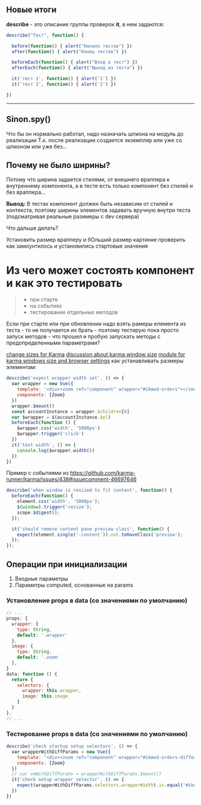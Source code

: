 ## Новые итоги
**describe** - это описание группы проверок **it**, в нем задаются:
```javascript
describe("Тест", function() {

  before(function() { alert("Начало тестов") })
  after(function() { alert("Конец тестов") })

  beforeEach(function() { alert("Вход в тест") })
  afterEach(function() { alert("Выход из теста") })

  it('тест 1', function() { alert('1') })
  it('тест 2', function() { alert('2') })

})
```


---

## Sinon.spy()
Что бы он нормально работал, надо назначать шпиона на модуль до реализации
Т.к. после реализации создается экземпляр или уже со шпионом или уже без...

## Почему не было ширины?
Потому что ширина задается стилями, от внешнего враппера к внутреннему компонента,
а в тесте есть только компонент без стилей и без враппера...

**Вывод:** В тестах компонент должен быть независим от стилей и контекста, поэтому ширины элементов задавать вручную внутри теста (подсматривая реальные разимеры с dev сервера)

Что дальше делать?

Установить размер врапперу
и бОльший размер картинке
проверить как замоунтилось и установились стартовые значения

# Из чего может состоять компонент и как это тестировать
>-   при старте
>-   на событиях
>-   тестирование отдельных методов

Если при старте или при обновлении надо взять рамеры елемента из теста - то не получается их брать - поэтому тестирую пока просто запуск методов - что прошел и пробую запускать методы с предопределенными параметрами?

[change sizes for Karma](https://github.com/karma-runner/karma/issues/438#issuecomment-46697646)
[discussion about karma window size](https://github.com/karma-runner/karma/issues/438)
[module for karma windows size and browser settings](https://github.com/karma-runner/karma-phantomjs-launcher)
как устанавливать размеры элементам:
```javascript
describe('expect wrapper width set', () => {
  var wrapper = new Vue({
    template: '<div><zoom ref="component" wrapper="#ikmed-orders"></zoom></div>',
    components: {Zoom}
  })
  wrapper.$mount()
  const accountInstance = wrapper.$children[0]
  var $wrapper = $(accountInstance.$el)
  beforeEach(function () {
    $wrapper.css('width', '5000px')
    $wrapper.trigger('click')
  })
  it('test width', () => {
    console.log($wrapper.width())
  })
})
```

Пример с событиями из <https://github.com/karma-runner/karma/issues/438#issuecomment-46697646>
```javascript
describe('when window is resized to fit content', function() {
  beforeEach(function() {
    element.css('width', '5000px');
    $(window).trigger('resize');
    scope.$digest();
  });

  it('should remove content pane preview class', function() {
    expect(element.single('.content')).not.toHaveClass('preview');
  });
});
```

## Операции при инициализации
1.  Входные параметры
2.  Параметры computed, основанные на params

### Установление props в data (со значениями по умолчанию)
```javascript
// ...
props: {
  wrapper: {
    type: String,
    default: '.wrapper'
  },
  image: {
    type: String,
    default: '.zoom'
  },
}
data: function () {
  return {
    selectors: {
      wrapper: this.wrapper,
      image: this.image
    }
  }
},
// ...
```
### Тестирование props в data (со значениями по умолчанию)
```javascript
describe('check startup setup selectors', () => {
  var wrapperWithDiffParams = new Vue({
    template: '<div><zoom ref="component" wrapper="#ikmed-orders-different" image=".zoom-different"></zoom></div>',
    components: {Zoom}
  })
  // var vmWithDiffParams = wrapperWithDiffParams.$mount()
  it('check setup wrapper selector', () => {
    expect(wrapperWithDiffParams.selectors.wrapperWidth).is.equal('#ikmed-orders-different')
  })
})
```

